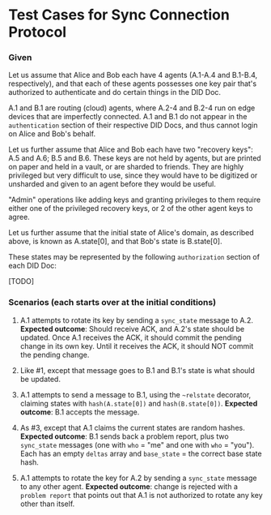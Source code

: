 # Test Cases for Sync Connection Protocol

### Given

Let us assume that Alice and Bob each have 4 agents (A.1-A.4 and B.1-B.4, respectively),
and that each of these agents possesses one key pair that's authorized to authenticate
and do certain things in the DID Doc.

A.1 and B.1 are routing (cloud) agents, where A.2-4 and B.2-4 run on edge devices
that are imperfectly connected. A.1 and B.1 do not appear in the `authentication`
section of their respective DID Docs, and thus cannot login on Alice and Bob's behalf.

Let us further assume that Alice and Bob each have 
two "recovery keys": A.5 and A.6; B.5 and B.6. These keys are not held by agents, but
are printed on paper and held in a vault, or are sharded to friends. They are
highly privileged but very difficult to use, since they would have to be digitized or
unsharded and given to an agent before they would be useful.

"Admin" operations like adding keys and granting privileges to them require either
one of the privileged recovery keys, or 2 of the other agent keys to agree.

Let us further assume that the initial state of Alice's domain, as described above,
is known as A.state[0], and that Bob's state is B.state[0].

These states may be represented by the following `authorization` section of each
DID Doc:

[TODO]

### Scenarios (each starts over at the initial conditions)

1. A.1 attempts to rotate its key by sending a `sync_state` message to A.2.
**Expected outcome**: Should receive ACK, and A.2's state should be updated.
Once A.1 receives the ACK, it should commit the pending change in its own
 key. Until it receives the ACK, it should NOT commit the pending change.

2. Like #1, except that message goes to B.1 and B.1's state is what should be
updated.

3. A.1 attempts to send a message to B.1, using the `~relstate` decorator, claiming
states with `hash(A.state[0])` and `hash(B.state[0])`. **Expected outcome**:
B.1 accepts the message.

4. As #3, except that A.1 claims the current states are random hashes. **Expected outcome**: B.1 sends back a problem report, plus two `sync_state` messages (one
with `who` = "me" and one with `who` = "you"). Each has an
empty `deltas` array and `base_state` = the correct base state hash.

5. A.1 attempts to rotate the key for A.2 by sending a `sync_state` message to
any other agent. **Expected outcome**: change is rejected with a `problem report` that points out that A.1 is not authorized to rotate any key other than itself.

 